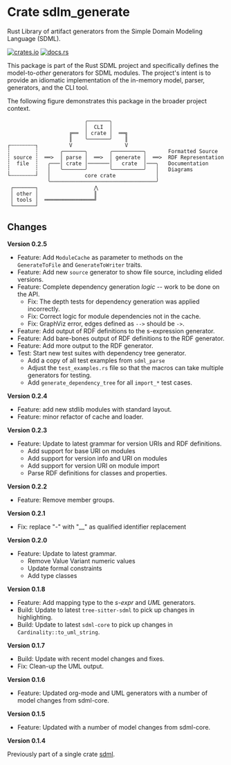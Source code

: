 # Crate sdlm_generate

Rust Library of artifact generators from the Simple Domain Modeling Language (SDML).

[![crates.io](https://img.shields.io/crates/v/sdml_generate.svg)](https://crates.io/crates/sdml_generate)
[![docs.rs](https://docs.rs/sdml_generate/badge.svg)](https://docs.rs/sdml_generate)

This package is part of the Rust SDML project and specifically defines the model-to-*other* generators for SDML modules.
The project's intent is to provide an idiomatic implementation of the in-memory model, parser, generators, and the CLI tool.

The following figure demonstrates this package in the broader project context.

```
                         ╭───────╮
                         │  CLI  │
                    ╔══  │ crate │  ══╗
                    ║    ╰───────╯    ║
┌╌╌╌╌╌╌╌╌┐          V                 V
┆        ┆       ╭───────╮       ╭──────────╮       Formatted Source
┆ source ┆  ══>  │ parse │  ══>  │ generate │  ══>  RDF Representation 
┆  file  ┆   ╭───│ crate │───────│   crate  │───╮   Documentation
┆        ┆   │   ╰───────╯       ╰──────────╯   │   Diagrams
└╌╌╌╌╌╌╌╌┘   │           core crate             │
             ╰──────────────────────────────────╯
 ┌───────┐                  ⋀
 │ other │                  ║
 │ tools │  ════════════════╝
 └───────┘
```

## Changes

**Version 0.2.5**

* Feature: Add `ModuleCache` as parameter to methods on the `GenerateToFile` and `GenerateToWriter` traits.
* Feature: Add new `source` generator to show file source, including elided versions.
* Feature: Complete dependency generation *logic* -- work to be done on the API.
  * Fix: The depth tests for dependency generation was applied incorrectly.
  * Fix: Correct logic for module dependencies not in the cache.
  * Fix: GraphViz error, edges defined as `-->` should be `->`.
* Feature: Add output of RDF definitions to the s-expression generator.
* Feature: Add bare-bones output of RDF definitions to the RDF generator.
* Feature: Add more output to the RDF generator.
* Test: Start new test suites with dependency tree generator.
  * Add a copy of all test examples from `sdml_parse`
  * Adjust the `test_examples.rs` file so that the macros can take multiple generators for testing.
  * Add `generate_dependency_tree` for all `import_*` test cases.

**Version 0.2.4**

* Feature: add new stdlib modules with standard layout.
* Feature: minor refactor of cache and loader.

**Version 0.2.3**

* Feature: Update to latest grammar for version URIs and RDF definitions.
  * Add support for base URI on modules
  * Add support for version info and URI on modules
  * Add support for version URI on module import
  * Parse RDF definitions for classes and properties.

**Version 0.2.2**

* Feature: Remove member groups.

**Version 0.2.1**

* Fix: replace "-" with "__" as qualified identifier replacement

**Version 0.2.0**

* Feature: Update to latest grammar.
  * Remove Value Variant numeric values
  * Update formal constraints
  * Add type classes

**Version 0.1.8**

* Feature: Add mapping type to the *s-expr* and *UML* generators.
* Build: Update to latest `tree-sitter-sdml` to pick up changes in highlighting.
* Build: Update to latest `sdml-core` to pick up changes in `Cardinality::to_uml_string`.

**Version 0.1.7**

* Build: Update with recent model changes and fixes.
* Fix: Clean-up the UML output.

**Version 0.1.6**

* Feature: Updated org-mode and UML generators with a number of model changes from sdml-core.

**Version 0.1.5**

* Feature: Updated with a number of model changes from sdml-core.

**Version 0.1.4**

Previously part of a single crate [sdml](https://crates.io/crates/sdml).
